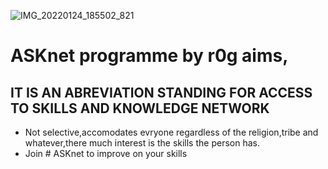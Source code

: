 ![IMG_20220124_185502_821](https://user-images.githubusercontent.com/71114711/155273241-c99b88c4-2e62-472d-a023-cfee593416d3.jpg)
# ASKnet programme by r0g aims,
## IT IS AN ABREVIATION STANDING FOR ACCESS TO SKILLS AND KNOWLEDGE NETWORK
- Not selective,accomodates evryone regardless of the religion,tribe and whatever,there  much interest is the skills the person has.
- Join # ASKnet to improve on your skills
